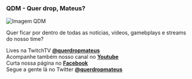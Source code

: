 ### QDM - Quer drop, Mateus?
![Imagem QDM](https://i3.ytimg.com/vi/oJgTl5zFXI4/maxresdefault.jpg)

Quer ficar por dentro de todas as notícias, vídeos, gamebplays e streams do nosso time?

Lives na TwitchTV **[@querdropmateus](https://www.twitch.tv/querdropmateus)**\
Acompanhe também nosso canal no **[Youtube](https://www.youtube.com/channel/UCOFaVQEze43o2ISFaYfViDw)**\
Curta nossa página no **[Facebook](https://www.facebook.com/querdropmateus)**\
Segue a gente lá no Twitter **[@querdropmateus](https://twitter.com/querdropmateus)**